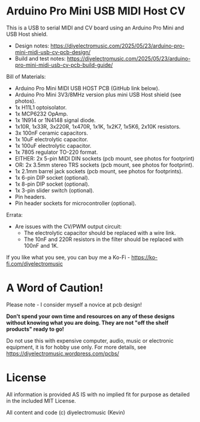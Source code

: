 # Arduino Pro Mini USB MIDI Host CV

This is a USB to serial MIDI and CV board using an Arduino Pro Mini and USB Host shield.

- Design notes: https://diyelectromusic.com/2025/05/23/arduino-pro-mini-midi-usb-cv-pcb-design/
- Build and test notes: https://diyelectromusic.com/2025/05/23/arduino-pro-mini-midi-usb-cv-pcb-build-guide/

Bill of Materials:
- Arduino Pro Mini MIDI USB HOST PCB (GitHub link below).
- Arduino Pro Mini 3V3/8MHz version plus mini USB Host shield (see photos).
- 1x H11L1 optoisolator.
- 1x MCP6232 OpAmp.
- 1x 1N914 or 1N4148 signal diode.
- 1x10R, 1x33R, 3x220R, 1x470R, 1x1K, 1x2K7, 1x5K6, 2x10K resistors.
- 3x 100nF ceramic capacitors.
- 1x 10uF electrolytic capacitor.
- 1x 100uF electrolytic capacitor.
- 1x 7805 regulator TO-220 format.
- EITHER: 2x 5-pin MIDI DIN sockets (pcb mount, see photos for footprint)
- OR: 2x 3.5mm stereo TRS sockets (pcb mount, see photos for footprint).
- 1x 2.1mm barrel jack sockets (pcb mount, see photos for footprints).
- 1x 6-pin DIP socket (optional).
- 1x 8-pin DIP socket (optional).
- 1x 3-pin slider switch (optional).
- Pin headers.
- Pin header sockets for microcontroller (optional).

Errata:
- Are issues with the CV/PWM output circuit:
  - The electrolytic capacitor should be replaced with a wire link.
  - The 10nF and 220R resistors in the filter should be replaced with 100nF and 1K.

If you like what you see, you can buy me a Ko-Fi - https://ko-fi.com/diyelectromusic

#  A Word of Caution!

Please note - I consider myself a novice at pcb design!

**Don't spend your own time and resources on any of these designs without knowing what you are doing.  They are not "off the shelf products" ready to go!**

Do not use this with expensive computer, audio, music or electronic equipment, it is for hobby use only.  For more details, see https://diyelectromusic.wordpress.com/pcbs/

# License

All information is provided AS IS with no implied fit for purpose as detailed in the included MIT License.

All content and code (c) diyelectromusic (Kevin)
